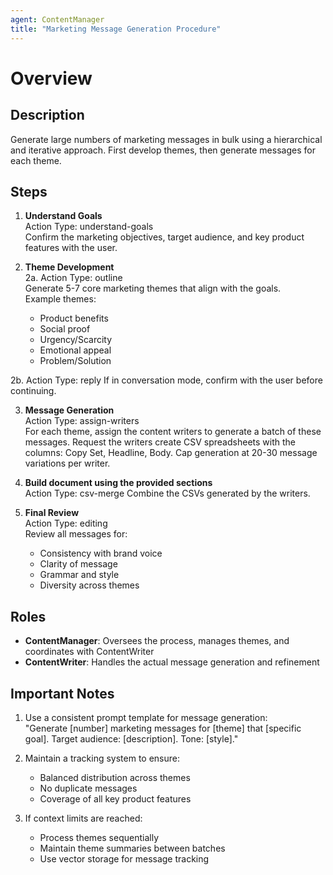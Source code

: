 ```yaml
---
agent: ContentManager
title: "Marketing Message Generation Procedure"
---
```


# Overview

## Description
Generate large numbers of marketing messages in bulk using a hierarchical and iterative approach. First develop themes, then generate messages for each theme.

## Steps

1. **Understand Goals**  
   Action Type: understand-goals  
   Confirm the marketing objectives, target audience, and key product features with the user.

2. **Theme Development**  
2a. Action Type: outline  
   Generate 5-7 core marketing themes that align with the goals.  
   Example themes:  
   - Product benefits  
   - Social proof  
   - Urgency/Scarcity  
   - Emotional appeal  
   - Problem/Solution  

2b. Action Type: reply
   If in conversation mode, confirm with the user before continuing.

3. **Message Generation**  
   Action Type: assign-writers  
   For each theme, assign the content writers to generate a batch of these messages. Request the writers create CSV spreadsheets with the columns: Copy Set, Headline, Body.
   Cap generation at 20-30 message variations per writer.

4. **Build document using the provided sections**  
   Action Type: csv-merge
   Combine the CSVs generated by the writers.

5. **Final Review**  
   Action Type: editing  
   Review all messages for:  
   - Consistency with brand voice  
   - Clarity of message  
   - Grammar and style  
   - Diversity across themes  

## Roles

- **ContentManager**: Oversees the process, manages themes, and coordinates with ContentWriter
- **ContentWriter**: Handles the actual message generation and refinement

## Important Notes

1. Use a consistent prompt template for message generation:  
   "Generate [number] marketing messages for [theme] that [specific goal]. Target audience: [description]. Tone: [style]."

2. Maintain a tracking system to ensure:  
   - Balanced distribution across themes  
   - No duplicate messages  
   - Coverage of all key product features

3. If context limits are reached:  
   - Process themes sequentially  
   - Maintain theme summaries between batches  
   - Use vector storage for message tracking
